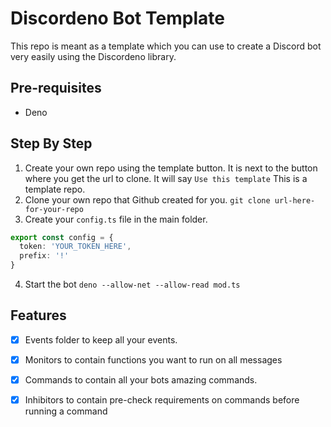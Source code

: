 # Discordeno Bot Template

This repo is meant as a template which you can use to create a Discord bot very easily using the Discordeno library.

## Pre-requisites

- Deno

## Step By Step

1. Create your own repo using the template button. It is next to the button where you get the url to clone. It will say `Use this template` This is a template repo.
2. Clone your own repo that Github created for you. `git clone url-here-for-your-repo`
3. Create your `config.ts` file in the main folder.
```ts
export const config = {
  token: 'YOUR_TOKEN_HERE',
  prefix: '!'
}
```
4. Start the bot `deno --allow-net --allow-read mod.ts`

## Features

- [x] Events folder to keep all your events.
- [x] Monitors to contain functions you want to run on all messages
- [x] Commands to contain all your bots amazing commands.
- [x] Inhibitors to contain pre-check requirements on commands before running a command

